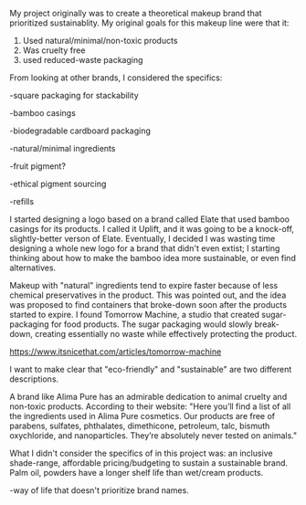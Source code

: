 My project originally was to create a theoretical makeup brand that prioritized sustainablity. My original goals for this makeup line were that it: 

1. Used natural/minimal/non-toxic products
2. Was cruelty free
3. used reduced-waste packaging

From looking at other brands, I considered the specifics:

-square packaging for stackability

-bamboo casings

-biodegradable cardboard packaging

-natural/minimal ingredients

-fruit pigment?

-ethical pigment sourcing

-refills

I started designing a logo based on a brand called Elate that used bamboo casings for its products. I called it Uplift, and it was going to be a knock-off, slightly-better verson of Elate. Eventually, I decided I was wasting time designing a whole new logo for a brand that didn't even extist; I starting thinking about how to make the bamboo idea more sustainable, or even find alternatives.

Makeup with "natural" ingredients tend to expire faster because of less chemical preservatives in the product. This was pointed out, and the idea was proposed to find containers that broke-down soon after the products started to expire. I found Tomorrow Machine, a studio that created sugar-packaging for food products. The sugar packaging would slowly break-down, creating essentially no waste while effectively protecting the product.

https://www.itsnicethat.com/articles/tomorrow-machine

I want to make clear that "eco-friendly" and "sustainable" are two different descriptions.

A brand like Alima Pure has an admirable dedication to animal cruelty and non-toxic products. According to their website: "Here you’ll find a list of all the ingredients used in Alima Pure cosmetics. Our products are free of parabens, sulfates, phthalates, dimethicone, petroleum, talc, bismuth oxychloride, and nanoparticles. They’re absolutely never tested on animals." 


What I didn't consider the specifics of in this project was: an inclusive shade-range, affordable pricing/budgeting to sustain a sustainable brand. Palm oil, powders have a longer shelf life than wet/cream products.

-way of life that doesn't prioritize brand names.

